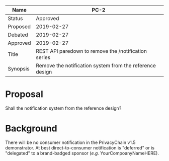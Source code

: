 | Name | PC-2 |
| --- | --- |
| Status | Approved |
| Proposed | 2019-02-27 |
| Debated | 2019-02-27 |
| Approved | 2019-02-27 |
| Title | REST API paredown to remove the /notification series |
| Synopsis | Remove the notification system from the reference design |

# Proposal

Shall the notification system from the reference design?

# Background

There will be no consumer notification in the PrivacyChain v1.5 demonstrator.
At best direct-to-consumer notification is "deferred" or is "delegated" to a brand-badged sponsor (<em>e.g.</em> YourCompoanyNameHERE).

